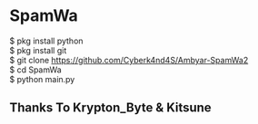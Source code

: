# SpamWa
$ pkg install python<br>
$ pkg install git<br>
$ git clone https://github.com/Cyberk4nd4S/Ambyar-SpamWa2<br>
$ cd SpamWa<br>
$ python main.py<br>

## Thanks To Krypton_Byte & Kitsune
